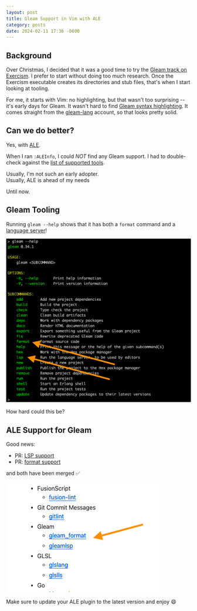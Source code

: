 ```yaml
---
layout: post
title: Gleam Support in Vim with ALE
category: posts
date: 2024-02-11 17:36 -0600
---
```

## Background

Over Christmas, I decided that it was a good time to try the [Gleam track on
Exercism](https://exercism.org/tracks/gleam). I prefer to start without doing
too much research. Once the Exercism executable creates its directories and
stub files, that's when I start looking at tooling.

For me, it starts with Vim: no highlighting, but that wasn't too surprising
-- it's early days for Gleam. It wasn't hard to find [Gleam syntax
highlighting](https://github.com/gleam-lang/gleam.vim). It comes straight
from the [gleam-lang](https://github.com/gleam-lang) account, so that looks pretty solid.

## Can we do better?

Yes, with [ALE](https://github.com/dense-analysis/ale).

When I ran `:ALEInfo`, I could _NOT_ find any Gleam support. I had to double-check
against the [list of supported tools](https://github.com/dense-analysis/ale/blob/master/supported-tools.md).

Usually, I'm not such an early adopter.  
Usually, ALE is ahead of my needs

Until now.

## Gleam Tooling

Running `gleam --help` shows that it has both a `format` command and a [language server](https://en.wikipedia.org/wiki/Language_Server_Protocol)!

[![gleam --help has LSP and format built-in](/assets/gleam-in-vim/gleam-help.png)](/assets/gleam-in-vim/gleam-help.png)

How hard could this be?

## ALE Support for Gleam

Good news:

- PR: [LSP support](https://github.com/dense-analysis/ale/pull/4696)
- PR: [format support](https://github.com/dense-analysis/ale/pull/4710)

and both have been merged ✅

[![gleam is now part of ALE](/assets/gleam-in-vim/gleam-support.png)](/assets/gleam-in-vim/gleam-support.png)

Make sure to update your ALE plugin to the latest version and enjoy 😄

